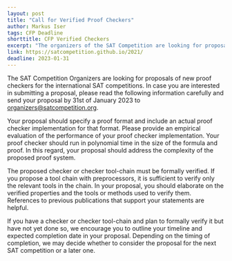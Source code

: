 ```yaml
---
layout: post
title: "Call for Verified Proof Checkers"
author: Markus Iser
tags: CFP Deadline 
shorttitle: CFP Verified Checkers
excerpt: "The organizers of the SAT Competition are looking for proposals of new proof checkers."
link: https://satcompetition.github.io/2021/
deadline: 2023-01-31
---
```

The SAT Competition Organizers are looking for proposals of new proof checkers for the international SAT competitions. In case you are interested in submitting a proposal, please read the following information carefully and send your proposal by 31st of January 2023 to organizers@satcompetition.org.

Your proposal should specify a proof format and include an actual proof checker implementation for that format. Please provide an empirical evaluation of the performance of your proof checker implementation. Your proof checker should run in polynomial time in the size of the formula and proof. In this regard, your proposal should address the complexity of the proposed proof system.

The proposed checker or checker tool-chain must be formally verified. If you propose a tool chain with preprocessors, it is sufficient to verify only the relevant tools in the chain. In your proposal, you should elaborate on the verified properties and the tools or methods used to verify them. References to previous publications that support your statements are helpful.

If you have a checker or checker tool-chain and plan to formally verify it but have not yet done so, we encourage you to outline your timeline and expected completion date in your proposal. Depending on the timing of completion, we may decide whether to consider the proposal for the next SAT competition or a later one.